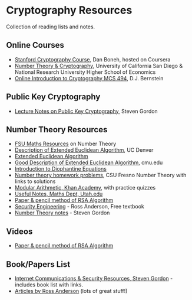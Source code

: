 Cryptography Resources
======================

Collection of reading lists and notes.

Online Courses
--------------
* [Stanford Cryptography Course][11], Dan Boneh, hosted on Coursera
* [Number Theory & Cryptography][12], University of California San Diego & National Research University Higher School of Economics
* [Online Introduction to Cryptography MCS 494][18], D.J. Bernstein


Public Key Cryptography
-----------------------
* [Lecture Notes on Public Key Cryptography][13], Steven Gordon

Number Theory Resources
-----------------------
* [FSU Maths Resources][1] on Number Theory
* [Description of Extended Euclidean Algorithm][2], UC Denver
* [Extended Euclidean Algorithm][3]
* [Good Description of Extended Euclidean Algorithm][4], cmu.edu
* [Introduction to Diophantine Equations][5]
* [Number theory homework problems][6], CSU Fresno Number Theory with links to solutions
* [Modular Arithmetic, Khan Academy][7], with practice quizzes
* [Useful Notes, Maths Dept, Utah.edu][8]
* [Paper & pencil method of RSA Algorithm][9]
* [Security Engineering][10] - Ross Anderson, Free textbook
* [Number Theory notes][14] - Steven Gordon

Videos
------
* [Paper & pencil method of RSA Algorithm][16]

Book/Papers List
----------------
* [Internet Communications & Security Resources, Steven Gordon][15] - includes book list with links.
* [Articles by Ross Anderson][17] (lots of great stuff!)


[1]: https://www.math.fsu.edu/~pkirby/mad2104/SlideShow/TableofContents.pdf
[2]: http://www-math.ucdenver.edu/~wcherowi/courses/m5410/exeucalg.html
[3]: https://www.extendedeuclideanalgorithm.com/xea.php
[4]: https://www.math.cmu.edu/~bkell/21110-2010s/extended-euclidean.html
[5]: http://www.geometer.org/mathcircles/diophantine.pdf
[6]: http://zimmer.csufresno.edu/~tkelm/teaching/math116/homework/index.shtml
[7]: https://www.khanacademy.org/computing/computer-science/cryptography#modarithmetic
[8]: https://www.math.utah.edu/~fguevara/ACCESS2013/
[9]: https://www.youtube.com/watch?v=kYasb426Yjk
[10]: https://www.cl.cam.ac.uk/~rja14/book.html
[11]: https://www.coursera.org/learn/crypto
[12]: https://www.coursera.org/learn/number-theory-cryptography
[13]: https://sandilands.info/sgordon/teaching/css441y15s2/handouts/css441y15s2l07-public-key-cryptography.pdf
[14]: https://sandilands.info/sgordon/teaching/css441y15s2/topic-number_theory
[15]: https://sandilands.info/sgordon/teaching/resources/study
[16]: https://www.youtube.com/watch?v=kYasb426Yjk
[17]: https://www.cl.cam.ac.uk/~rja14/
[18]: https://cr.yp.to/crypto.html
